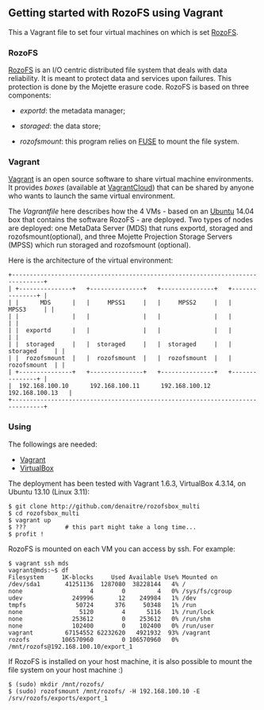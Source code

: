 ## Getting started with RozoFS using Vagrant

This a Vagrant file to set four virtual machines on which is set
[RozoFS](http://www.rozofs.org).

### RozoFS

[RozoFS](http://www.rozofs.org) is an I/O centric distributed file system
that deals with data reliability. It is meant to protect data and services
upon failures. This protection is done by the Mojette erasure code. RozoFS is
based on three components:

* *exportd*: the metadata manager;

* *storaged*: the data store;

* *rozofsmount*: this program relies on [FUSE](fuse.sourceforge.net/) to mount
the file system.

### Vagrant

[Vagrant](http://www.vagrantup.com/) is an open source software to share
virtual machine environments. It provides *boxes* (available at
[VagrantCloud](https://vagrantcloud.com/)) that can be shared by anyone who
wants to launch the same virtual environment.

The *Vagrantfile* here describes how the 4 VMs - based on an
[Ubuntu](http://www.ubuntu.com/) 14.04 box that contains the software
RozoFS - are deployed.
Two types of nodes are deployed: one MetaData Server (MDS) that runs exportd,
storaged and rozofsmount(optional), and three Mojette Projection Storage
Servers (MPSS) which run storaged and rozofsmount (optional).

Here is the architecture of the virtual environment:

```
+-------------------------------------------------------------------------------+
| +---------------+   +---------------+   +---------------+   +---------------+ |
| |      MDS      |   |     MPSS1     |   |     MPSS2     |   |     MPSS3     | |
| |               |   |               |   |               |   |               | |
| |  exportd      |   |               |   |               |   |               | |
| |  storaged     |   |  storaged     |   |  storaged     |   |  storaged     | |
| |  rozofsmount  |   |  rozofsmount  |   |  rozofsmount  |   |  rozofsmount  | |
| +---------------+   +---------------+   +---------------+   +---------------+ |
|  192.168.100.10      192.168.100.11      192.168.100.12      192.168.100.13   |
+-------------------------------------------------------------------------------+
```

### Using

The followings are needed:
* [Vagrant](http://www.vagrantup.com/)
* [VirtualBox](https://www.virtualbox.org/)

The deployment has been tested with Vagrant 1.6.3, VirtualBox 4.3.14, on
Ubuntu 13.10 (Linux 3.11):

```shell
$ git clone http://github.com/denaitre/rozofsbox_multi
$ cd rozofsbox_multi
$ vagrant up
$ ???           # this part might take a long time...
$ profit !
```
RozoFS is mounted on each VM you can access by ssh. For example:

```shell
$ vagrant ssh mds
vagrant@mds:~$ df
Filesystem     1K-blocks     Used Available Use% Mounted on
/dev/sda1       41251136  1287080  38228144   4% /
none                   4        0         4   0% /sys/fs/cgroup
udev              249996       12    249984   1% /dev
tmpfs              50724      376     50348   1% /run
none                5120        4      5116   1% /run/lock
none              253612        0    253612   0% /run/shm
none              102400        0    102400   0% /run/user
vagrant         67154552 62232620   4921932  93% /vagrant
rozofs         106570960        0 106570960   0% /mnt/rozofs@192.168.100.10/export_1
```

If RozoFS is installed on your host machine, it is also possible to mount
the file system on your host machine :)

```shell
$ (sudo) mkdir /mnt/rozofs/
$ (sudo) rozofsmount /mnt/rozofs/ -H 192.168.100.10 -E /srv/rozofs/exports/export_1
```
